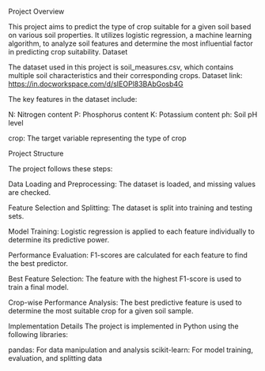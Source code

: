 Project Overview

This project aims to predict the type of crop suitable for a given soil based on various soil properties. It utilizes logistic regression, a machine learning algorithm, to analyze soil features and determine the most influential factor in predicting crop suitability.
Dataset

The dataset used in this project is soil_measures.csv, which contains multiple soil characteristics and their corresponding crops.
Dataset link:  https://in.docworkspace.com/d/sIEOPl83BAbGosb4G

The key features in the dataset include:

N: Nitrogen content
P: Phosphorus content
K: Potassium content
ph: Soil pH level

crop: The target variable representing the type of crop

Project Structure

The project follows these steps:

Data Loading and Preprocessing: The dataset is loaded, and missing values are checked.

Feature Selection and Splitting: The dataset is split into training and testing sets.

Model Training: Logistic regression is applied to each feature individually to determine its predictive power.

Performance Evaluation: F1-scores are calculated for each feature to find the best predictor.

Best Feature Selection: The feature with the highest F1-score is used to train a final model.

Crop-wise Performance Analysis: The best predictive feature is used to determine the most suitable crop for a given soil sample.

Implementation Details
The project is implemented in Python using the following libraries:

pandas: For data manipulation and analysis
scikit-learn: For model training, evaluation, and splitting data
